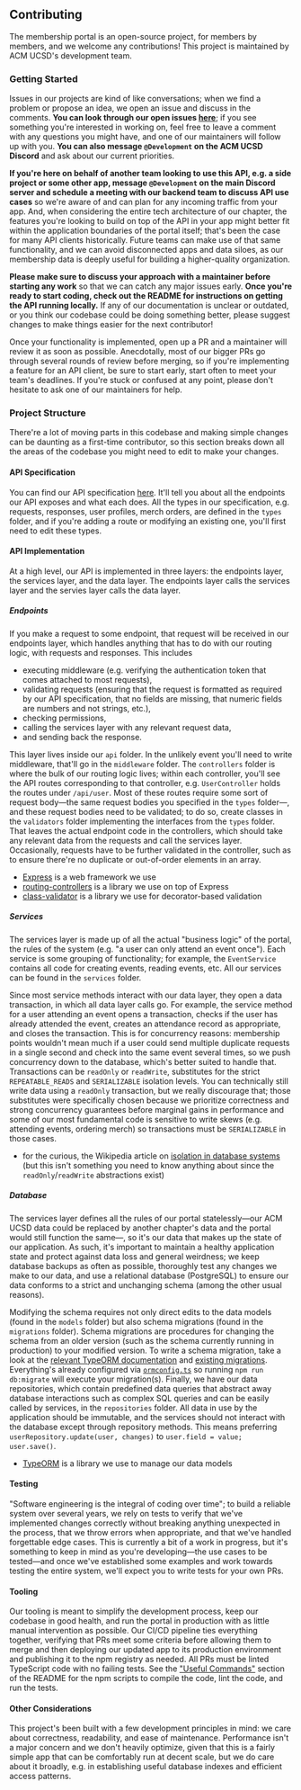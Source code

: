 ## Contributing
The membership portal is an open-source project, for members by members, and we welcome any contributions! This project is maintained by ACM UCSD's development team.

### Getting Started
Issues in our projects are kind of like conversations; when we find a problem or propose an idea, we open an issue and discuss in the comments.  **You can look through our open issues [here](https://github.com/acmucsd/membership-portal/issues)**; if you see something you're interested in working on, feel free to leave a comment with any questions you might have, and one of our maintainers will follow up with you. **You can also message `@Development` on the ACM UCSD Discord** and ask about our current priorities.

**If you're here on behalf of another team looking to use this API, e.g. a side project or some other app, message `@Development` on the main Discord server and schedule a meeting with our backend team to discuss API use cases** so we're aware of and can plan for any incoming traffic from your app. And, when considering the entire tech architecture of our chapter, the features you're looking to build on top of the API in your app might better fit within the application boundaries of the portal itself; that's been the case for many API clients historically. Future teams can make use of that same functionality, and we can avoid disconnected apps and data siloes, as our membership data is deeply useful for building a higher-quality organization.

**Please make sure to discuss your approach with a maintainer before starting any work** so that we can catch any major issues early. **Once you're ready to start coding, check out the README for instructions on getting the API running locally.** If any of our documentation is unclear or outdated, or you think our codebase could be doing something better, please suggest changes to make things easier for the next contributor!

Once your functionality is implemented, open up a PR and a maintainer will review it as soon as possible. Anecdotally, most of our bigger PRs go through several rounds of review before merging, so if you're implementing a feature for an API client, be sure to start early, start often to meet your team's deadlines. If you're stuck or confused at any point, please don't hesitate to ask one of our maintainers for help.

### Project Structure
There're a lot of moving parts in this codebase and making simple changes can be daunting as a first-time contributor, so this section breaks down all the areas of the codebase you might need to edit to make your changes.

#### API Specification
You can find our API specification [here](https://documenter.getpostman.com/view/12949536/TVRedVwQ). It'll tell you about all the endpoints our API exposes and what each does. All the types in our specification, e.g. requests, responses, user profiles, merch orders, are defined in the `types` folder, and if you're adding a route or modifying an existing one, you'll first need to edit these types.

#### API Implementation
At a high level, our API is implemented in three layers: the endpoints layer, the services layer, and the data layer. The endpoints layer calls the services layer and the servies layer calls the data layer.

##### Endpoints
If you make a request to some endpoint, that request will be received in our endpoints layer, which handles anything that has to do with our routing logic, with requests and responses. This includes
+ executing middleware (e.g. verifying the authentication token that comes attached to most requests),
+ validating requests (ensuring that the request is formatted as required by our API specification, that no fields are missing, that numeric fields are numbers and not strings, etc.),
+ checking permissions,
+ calling the services layer with any relevant request data,
+ and sending back the response.

This layer lives inside our `api` folder. In the unlikely event you'll need to write middleware, that'll go in the `middleware` folder. The `controllers` folder is where the bulk of our routing logic lives; within each controller, you'll see the API routes corresponding to that controller, e.g. `UserController` holds the routes under `/api/user`. Most of these routes require some sort of request body&mdash;the same request bodies you specified in the `types` folder&mdash;, and these request bodies need to be validated; to do so, create classes in the `validators` folder implementing the interfaces from the `types` folder. That leaves the actual endpoint code in the controllers, which should take any relevant data from the requests and call the services layer. Occasionally, requests have to be further validated in the controller, such as to ensure there're no duplicate or out-of-order elements in an array.

+ [Express](https://github.com/expressjs/express) is a web framework we use
+ [routing-controllers](https://github.com/typestack/routing-controllers) is a library we use on top of Express
+ [class-validator](https://github.com/typestack/class-validator) is a library we use for decorator-based validation

##### Services
The services layer is made up of all the actual "business logic" of the portal, the rules of the system (e.g. "a user can only attend an event once"). Each service is some grouping of functionality; for example, the `EventService` contains all code for creating events, reading events, etc. All our services can be found in the `services` folder.

Since most service methods interact with our data layer, they open a data transaction, in which all data layer calls go. For example, the service method for a user attending an event opens a transaction, checks if the user has already attended the event, creates an attendance record as appropriate, and closes the transaction. This is for concurrency reasons: membership points wouldn't mean much if a user could send multiple duplicate requests in a single second and check into the same event several times, so we push concurrency down to the database, which's better suited to handle that. Transactions can be `readOnly` or `readWrite`, substitutes for the strict `REPEATABLE_READS` and `SERIALIZABLE` isolation levels. You can technically still write data using a `readOnly` transaction, but we really discourage that; those substitutes were specifically chosen because we prioritize correctness and strong concurrency guarantees before marginal gains in performance and some of our most fundamental code is sensitive to write skews (e.g. attending events, ordering merch) so transactions must be `SERIALIZABLE` in those cases.

+ for the curious, the Wikipedia article on [isolation in database systems](https://en.wikipedia.org/wiki/Isolation_(database_systems)) (but this isn't something you need to know anything about since the `readOnly`/`readWrite` abstractions exist)

##### Database
The services layer defines all the rules of our portal statelessly&mdash;our ACM UCSD data could be replaced by another chapter's data and the portal would still function the same&mdash;, so it's our data that makes up the state of our application. As such, it's important to maintain a healthy application state and protect against data loss and general weirdness; we keep database backups as often as possible, thoroughly test any changes we make to our data, and use a relational database (PostgreSQL) to ensure our data conforms to a strict and unchanging schema (among the other usual reasons).

Modifying the schema requires not only direct edits to the data models (found in the `models` folder) but also schema migrations (found in the `migrations` folder). Schema migrations are procedures for changing the schema from an older version (such as the schema currently running in production) to your modified version. To write a schema migration, take a look at the [relevant TypeORM documentation](https://github.com/typeorm/typeorm/blob/master/docs/migrations.md) and [existing migrations](https://github.com/acmucsd/membership-portal/tree/master/migrations). Everything's already configured via [`ormconfig.ts`](https://github.com/acmucsd/membership-portal/blob/master/ormconfig.ts) so running `npm run db:migrate` will execute your migration(s). Finally, we have our data repositories, which contain predefined data queries that abstract away database interactions such as complex SQL queries and can be easily called by services, in the `repositories` folder. All data in use by the application should be immutable, and the services should not interact with the database except through repository methods. This means preferring `userRepository.update(user, changes)` to `user.field = value; user.save()`.

+ [TypeORM](https://github.com/typeorm/typeorm/) is a library we use to manage our data models

#### Testing
"Software engineering is the integral of coding over time"; to build a reliable system over several years, we rely on tests to verify that we've implemented changes correctly without breaking anything unexpected in the process, that we throw errors when appropriate, and that we've handled forgettable edge cases. This is currently a bit of a work in progress, but it's something to keep in mind as you're developing&mdash;the use cases to be tested&mdash;and once we've established some examples and work towards testing the entire system, we'll expect you to write tests for your own PRs.

#### Tooling
Our tooling is meant to simplify the development process, keep our codebase in good health, and run the portal in production with as little manual intervention as possible. Our CI/CD pipeline ties everything together, verifying that PRs meet some criteria before allowing them to merge and then deploying our updated app to its production environment and publishing it to the npm registry as needed. All PRs must be linted TypeScript code with no failing tests. See the ["Useful Commands"](https://github.com/acmucsd/membership-portal#useful-commands) section of the README for the npm scripts to compile the code, lint the code, and run the tests.

#### Other Considerations
This project's been built with a few development principles in mind: we care about correctness, readability, and ease of maintenance. Performance isn't a major concern and we don't heavily optimize, given that this is a fairly simple app that can be comfortably run at decent scale, but we do care about it broadly, e.g. in establishing useful database indexes and efficient access patterns.
